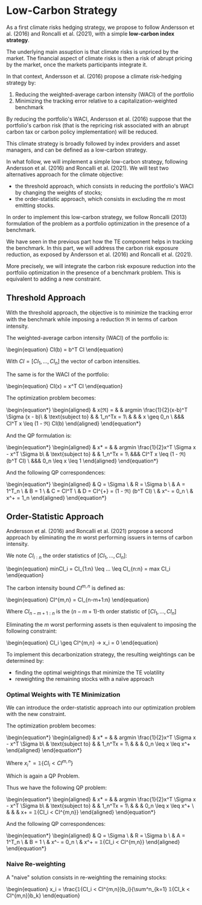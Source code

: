 # Low-Carbon Strategy

As a first climate risks hedging strategy, we propose to follow Andersson et al. (2016) and Roncalli et al. (2021), with a simple **low-carbon index strategy**.

The underlying main assuption is that climate risks is unpriced by the market. The financial aspect of climate risks is then a risk of abrupt pricing by the market, once the markets participants integrate it. 

In that context, Andersson et al. (2016) propose a climate risk-hedging strategy by:
1. Reducing the weighted-average carbon intensity (WACI) of the portfolio
2. Minimizing the tracking error relative to a capitalization-weighted benchmark

By reducing the portfolio's WACI, Andersson et al. (2016) suppose that the portfolio's carbon risk (that is the repricing risk associated with an abrupt carbon tax or carbon policy implementation) will be reduced. 

This climate strategy is broadly followed by index providers and asset managers, and can be defined as a low-carbon strategy.

In what follow, we will implement a simple low-carbon strategy, following Andersson et al. (2016) and Roncalli et al. (2021). We will test two alternatives approach for the climate objective: 
- the threshold approach, which consists in reducing the portfolio's WACI by changing the weights of stocks;
- the order-statistic approach, which consists in excluding the $m$ most emitting stocks.

In order to implement this low-carbon strategy, we follow Roncalli (2013) formulation of the problem as a portfolio optimization in the presence of a benchmark.

We have seen in the previous part how the TE component helps in tracking the benchmark. In this part, we will address the carbon risk exposure reduction, as exposed by Andersson et al. (2016) and Roncalli et al. (2021). 

More precisely, we will integrate the carbon risk exposure reduction into the portfolio optimization in the presence of a benchmark problem. This is equivalent to adding a new constraint.

## Threshold Approach

With the threshold approach, the objective is to minimize the tracking error with the benchmark while imposing a reduction $\Re$ in terms of carbon intensity.

The weighted-average carbon intensity (WACI) of the portfolio is:

\begin{equation}
CI(b) = b^T CI
\end{equation}

With $CI = [CI_1, ..., CI_n]$ the vector of carbon intensities.

The same is for the WACI of the portfolio:

\begin{equation}
CI(x) = x^T CI
\end{equation}

The optimization problem becomes:


\begin{equation*}
\begin{aligned}
& x(ℜ) = 
& & argmin \frac{1}{2}(x-b)^T \Sigma (x - b)\\
& \text{subject to}
& & 1_n^Tx = 1\\
& & & x \geq 0_n \\
&&&  CI^T x \leq (1 - ℜ) CI(b)
\end{aligned}
\end{equation*}

And the QP formulation is:


\begin{equation*}
\begin{aligned}
& x* = 
& & argmin \frac{1}{2}x^T \Sigma x - x^T \Sigma b\\
& \text{subject to}
& & 1_n^Tx = 1\\
&&&  CI^T x \leq (1 - ℜ) (b^T CI) \\
&&& 0_n \leq x \leq 1
\end{aligned}
\end{equation*}

And the following QP correspondences:

\begin{equation*}
\begin{aligned}
& Q = \Sigma \\
& R = \Sigma b \\
& A = 1^T_n \\
& B = 1 \\
& C = CI^T \\
& D = CI^{+} = (1 - ℜ) (b^T CI) \\
& x^- = 0_n \\
& x^+ = 1_n
\end{aligned}
\end{equation*}

## Order-Statistic Approach

Andersson et al. (2016) and Roncalli et al. (2021) propose a second approach by eliminating the $m$ worst performing issuers in terms of carbon intensity.

We note $CI_{i:n}$ the order statistics of $[CI_1, ..., CI_n]$:

\begin{equation}
minCI_i = CI_{1:n} \leq ... \leq CI_{n:n} = max CI_i
\end{equation}

The carbon intensity bound $CI^{m,n}$ is defined as:

\begin{equation}
CI^{m,n} = CI_{n-m+1:n}
\end{equation}

Where $CI_{n-m+1:n}$ is the $(n-m+1)$-th order statistic of $[CI_1, ..., CI_n]$

Eliminating the $m$ worst performing assets is then equivalent to imposing the following constraint:

\begin{equation}
CI_i \geq CI^{m,n} → x_i = 0
\end{equation}

To implement this decarbonization strategy, the resulting weightings can be determined by:
- finding the optimal weightings that minimize the TE volatility
- reweighting the remaining stocks with a naïve approach

### Optimal Weights with TE Minimization

We can introduce the order-statistic approach into our optimization problem with the new constraint. 

The optimization problem becomes:

\begin{equation*}
\begin{aligned}
& x* = 
& & argmin \frac{1}{2}x^T \Sigma x - x^T \Sigma b\\
& \text{subject to}
& & 1_n^Tx = 1\\
& & & 0_n \leq x \leq x^+
\end{aligned}
\end{equation*}

Where $x_i^+ = 𝟙\{CI_i < CI^{m,n}\}$

Which is again a QP Problem.

Thus we have the following QP problem:

\begin{equation*}
\begin{aligned}
& x* = 
& & argmin \frac{1}{2}x^T \Sigma x - x^T \Sigma b\\
& \text{subject to}
& & 1_n^Tx = 1\\
& & & 0_n \leq x \leq x^+ \\
& & & x+ =  𝟙\{CI_i < CI^{m,n}\}
\end{aligned}
\end{equation*}

And the following QP correspondences:

\begin{equation*}
\begin{aligned}
& Q = \Sigma \\
& R = \Sigma b \\
& A = 1^T_n \\
& B = 1 \\
& x^- = 0_n \\
& x^+ = 𝟙\{CI_i < CI^{m,n}\}
\end{aligned}
\end{equation*}

### Naive Re-weighting

A "naive" solution consists in re-weighting the remaining stocks:

\begin{equation}
x_i = \frac{𝟙\{CI_i < CI^{m,n}\}b_i}{\sum^n_{k=1} 𝟙\{CI_k < CI^{m,n}\}b_k}
\end{equation}

